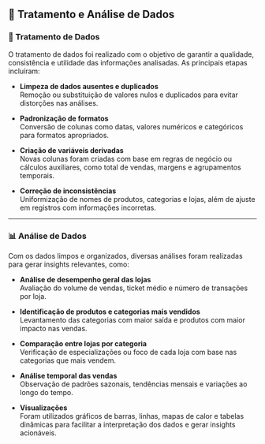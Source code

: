 
## 🧹 Tratamento e Análise de Dados

### 🔄 Tratamento de Dados

O tratamento de dados foi realizado com o objetivo de garantir a qualidade, consistência e utilidade das informações analisadas. As principais etapas incluíram:

- **Limpeza de dados ausentes e duplicados**  
  Remoção ou substituição de valores nulos e duplicados para evitar distorções nas análises.

- **Padronização de formatos**  
  Conversão de colunas como datas, valores numéricos e categóricos para formatos apropriados.

- **Criação de variáveis derivadas**  
  Novas colunas foram criadas com base em regras de negócio ou cálculos auxiliares, como total de vendas, margens e agrupamentos temporais.

- **Correção de inconsistências**  
  Uniformização de nomes de produtos, categorias e lojas, além de ajuste em registros com informações incorretas.

---

### 📊 Análise de Dados

Com os dados limpos e organizados, diversas análises foram realizadas para gerar insights relevantes, como:

- **Análise de desempenho geral das lojas**  
  Avaliação do volume de vendas, ticket médio e número de transações por loja.

- **Identificação de produtos e categorias mais vendidos**  
  Levantamento das categorias com maior saída e produtos com maior impacto nas vendas.

- **Comparação entre lojas por categoria**  
  Verificação de especializações ou foco de cada loja com base nas categorias que mais vendem.

- **Análise temporal das vendas**  
  Observação de padrões sazonais, tendências mensais e variações ao longo do tempo.

- **Visualizações**  
  Foram utilizados gráficos de barras, linhas, mapas de calor e tabelas dinâmicas para facilitar a interpretação dos dados e gerar insights acionáveis.
